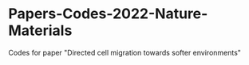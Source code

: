# Papers-Codes-2022-Nature-Materials
Codes for paper "Directed cell migration towards softer environments"
